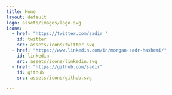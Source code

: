 ```yaml
---
title: Home
layout: default
logo: assets/images/logo.svg
icons:
  - href: "https://twitter.com/sadir_"
    id: twitter
    src: assets/icons/twitter.svg
  - href: "https://www.linkedin.com/in/morgan-sadr-hashemi/"
    id: linkedin
    src: assets/icons/linkedin.svg
  - href: "https://github.com/sadir"
    id: github
    src: assets/icons/github.svg

---
```

